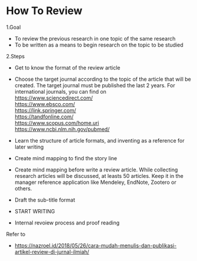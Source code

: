 # How To Review
1.Goal  
* To review the previous research in one topic of the same research  
* To be written as a means to begin research on the topic to be studied


2.Steps  
* Get to know the format of the review article
* Choose the target journal according to the topic of the article that will be created. The target journal must be published the last 2 years. For international journals, you can find on  
https://www.sciencedirect.com/  
https://www.ebsco.com/  
https://link.springer.com/  
https://tandfonline.com/  
https://www.scopus.com/home.uri  
https://www.ncbi.nlm.nih.gov/pubmed/  

* Learn the structure of article formats, and inventing as a reference for later writing
* Create mind mapping to find the story line
* Create mind mapping before write a review article. While collecting research articles  will be discussed, at leasts 50 articles. Keep it in the manager reference application like Mendeley, EndNote, Zootero or others.
* Draft the sub-title format  
* START WRITING  
* Internal revoiew process and proof reading

Refer to  
* https://nazroel.id/2018/05/26/cara-mudah-menulis-dan-publikasi-artikel-review-di-jurnal-ilmiah/
